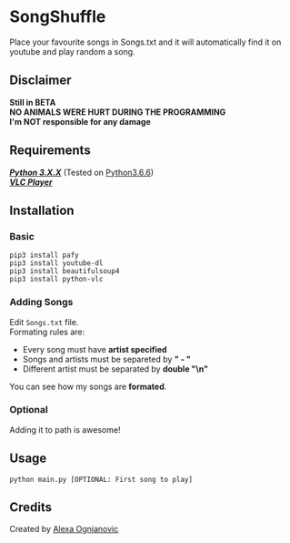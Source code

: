 # SongShuffle
Place your favourite songs in Songs.txt and it will automatically find it on youtube and play random a song.
## Disclaimer
**Still in BETA**<br/>
**NO ANIMALS WERE HURT DURING THE PROGRAMMING**<br/>
**I'm NOT responsible for any damage**
## Requirements
_**[Python 3.X.X](https://www.python.org/downloads/release/python-372/)**_ (Tested on [Python3.6.6](https://www.python.org/downloads/release/python-366/))<br />
_**[VLC Player](https://www.videolan.org/vlc/download-windows.html)**_
## Installation
### Basic
```
pip3 install pafy
pip3 install youtube-dl
pip3 install beautifulsoup4
pip3 install python-vlc
```
### Adding Songs
Edit `Songs.txt` file.<br/>
Formating rules are:
- Every song must have **artist specified**
- Songs and artists must be separeted by **" - "**
- Different artist must be separated by **double "\n"**<br/>

You can see how my songs are **formated**.
### Optional
Adding it to path is awesome!

## Usage
```python main.py [OPTIONAL: First song to play]```
## Credits
Created by [Alexa Ognjanovic](https://www.github.com/proalexa/)
